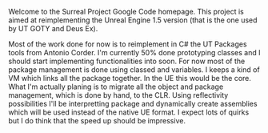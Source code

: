 Welcome to the Surreal Project Google Code homepage. This project is aimed at reimplementing the Unreal Engine 1.5 version (that is the one used by UT GOTY and Deus Ex).

Most of the work done for now is to reimplement in C# the UT Packages tools from Antonio Corder. I'm currently 50% done prototyping classes and I should start implementing functionalities into soon. For now most of the package management is done using classed and variables. I keeps a kind of VM which links all the package together. In the UE this would be the core. What I'm actually planing is to migrate all the object and package management, which is done by hand, to the CLR. Using reflectivity possibilities I'll be interpretting package and dynamically create assemblies which will be used instead of the native UE format. I expect lots of quirks but I do think that the speed up should be impressive.